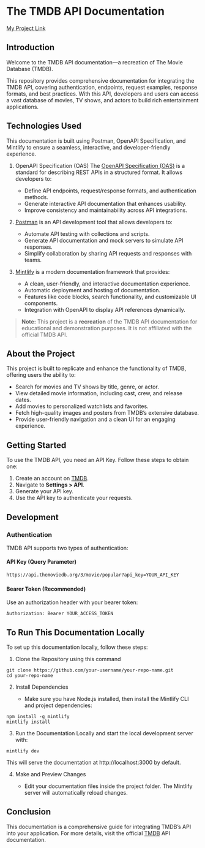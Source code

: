 # The TMDB API Documentation 
[My Project Link](https://biscon.mintlify.app/)

## Introduction
Welcome to the TMDB API documentation—a recreation of The Movie Database (TMDB).

This repository provides comprehensive documentation for integrating the TMDB API, covering authentication, endpoints, request examples, response formats, and best practices. With this API, developers and users can access a vast database of movies, TV shows, and actors to build rich entertainment applications.

## Technologies Used
This documentation is built using Postman, OpenAPI Specification, and Mintlify to ensure a seamless, interactive, and developer-friendly experience.

1. OpenAPI Specification (OAS)
The [OpenAPI Specification (OAS)](https://editor-next.swagger.io/) is a standard for describing REST APIs in a structured format. It allows developers to:
   - Define API endpoints, request/response formats, and authentication methods.
   - Generate interactive API documentation that enhances usability.
   - Improve consistency and maintainability across API integrations.

2. [Postman](https://www.postman.com/) is an API development tool that allows developers to:

   - Automate API testing with collections and scripts.
   - Generate API documentation and mock servers to simulate API responses.
   - Simplify collaboration by sharing API requests and responses with teams.

3. [Mintlify](https://dashboard.mintlify.com/login) is a modern documentation framework that provides:

   - A clean, user-friendly, and interactive documentation experience.
   - Automatic deployment and hosting of documentation.
   - Features like code blocks, search functionality, and customizable UI components.
   - Integration with OpenAPI to display API references dynamically.

> **Note:** This project is a **recreation** of the TMDB API documentation for educational and demonstration purposes. It is not affiliated with the official TMDB API.

## About the Project
This project is built to replicate and enhance the functionality of TMDB, offering users the ability to:

- Search for movies and TV shows by title, genre, or actor.
- View detailed movie information, including cast, crew, and release dates.
- Add movies to personalized watchlists and favorites.
- Fetch high-quality images and posters from TMDB’s extensive database.
- Provide user-friendly navigation and a clean UI for an engaging experience.
  
## Getting Started

To use the TMDB API, you need an API Key. Follow these steps to obtain one:

1. Create an account on [TMDB](https://www.themoviedb.org/).
2. Navigate to **Settings > API**.
3. Generate your API key.
4. Use the API key to authenticate your requests.

## Development

### Authentication

TMDB API supports two types of authentication:

#### API Key (Query Parameter)

```bash
https://api.themoviedb.org/3/movie/popular?api_key=YOUR_API_KEY
```
#### Bearer Token (Recommended)

Use an authorization header with your bearer token:

```
Authorization: Bearer YOUR_ACCESS_TOKEN
```
## To Run This Documentation Locally

To set up this documentation locally, follow these steps:

1. Clone the Repository using this command
```
git clone https://github.com/your-username/your-repo-name.git
cd your-repo-name
```
2. Install Dependencies

   - Make sure you have Node.js installed, then install the Mintlify CLI and project dependencies:
```
npm install -g mintlify
mintlify install
```
3. Run the Documentation Locally and start the local development server with:
```
mintlify dev

```
This will serve the documentation at http://localhost:3000 by default.

4. Make and Preview Changes

   - Edit your documentation files inside the project folder. The Mintlify server will automatically reload changes.

## Conclusion
This documentation is a comprehensive guide for integrating TMDB’s API into your application. For more details, visit the official [TMDB](https://developer.themoviedb.org/reference/intro/getting-started) API documentation.


